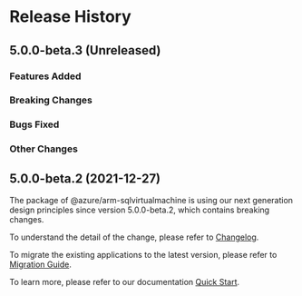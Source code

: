 # Release History

## 5.0.0-beta.3 (Unreleased)

### Features Added

### Breaking Changes

### Bugs Fixed

### Other Changes

## 5.0.0-beta.2 (2021-12-27)

The package of @azure/arm-sqlvirtualmachine is using our next generation design principles since version 5.0.0-beta.2, which contains breaking changes.

To understand the detail of the change, please refer to [Changelog](https://aka.ms/js-track2-changelog).

To migrate the existing applications to the latest version, please refer to [Migration Guide](https://aka.ms/js-track2-migration-guide).

To learn more, please refer to our documentation [Quick Start](https://aka.ms/js-track2-quickstart).
